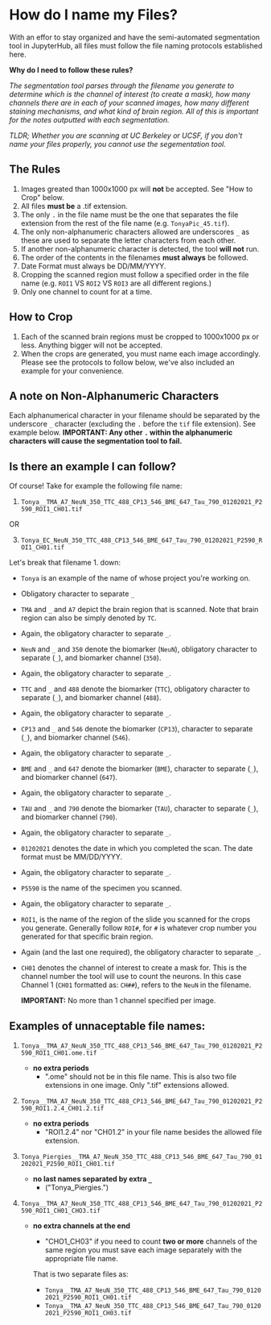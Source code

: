 # How do I name my Files?

With an effor to stay organized and have the semi-automated segmentation tool in JupyterHub, all files must follow the file naming protocols established here. 

**Why do I need to follow these rules?**

*The segmentation tool parses through the filename you generate to determine which is the channel of interest (to create a mask), how many channels there are in each of your scanned images, how many different staining mechanisms, and what kind of brain region. All of this is important for the notes outputted with each segmentation.*

*TLDR; Whether you are scanning at UC Berkeley or UCSF, if you don't name your files properly, you cannot use the segementation tool.*


## The Rules

1. Images greated than 1000x1000 px will **not** be accepted. See "How to Crop" below. 
2. All files **must be** a .tif extension.
3. The only `.` in the file name must be the one that separates the file extension from the rest of the file name (e.g. `TonyaPic_45.tif`).
4. The only non-alphanumeric characters allowed are underscores `_` as these are used to separate the letter characters from each other.
5. If another non-alphanumeric character is detected, the tool **will not** run. 
6. The order of the contents in the filenames **must always** be followed.
7. Date Format must always be DD/MM/YYYY.
8. Cropping the scanned region must follow a specified order in the file name (e.g. `ROI1` VS `ROI2` VS `ROI3` are all different regions.)
9. Only one channel to count for at a time. 


## How to Crop

1. Each of the scanned brain regions must be cropped to 1000x1000 px or less. Anything bigger will not be accepted.
2. When the crops are generated, you must name each image accordingly. Please see the protocols to follow below, we've also included an example for your convenience. 


## A note on Non-Alphanumeric Characters

Each alphanumerical character in your filename should be separated by the underscore `_` character (excluding the `.` before the `tif` file extension). See example below.
**IMPORTANT: Any other `.` within the alphanumeric characters will cause the segmentation tool to fail.**


## Is there an example I can follow?

Of course! 
Take for example the following file name:

1. `Tonya__TMA_A7_NeuN_350_TTC_488_CP13_546_BME_647_Tau_790_01202021_P2590_ROI1_CH01.tif`

OR

3. `Tonya_EC_NeuN_350_TTC_488_CP13_546_BME_647_Tau_790_01202021_P2590_ROI1_CH01.tif`

Let's break that filename 1. down:

- `Tonya` is an example of the name of whose project you're working on.
 
- Obligatory character to separate `_`

- `TMA` and `_` and `A7` depict the brain region that is scanned. Note that brain region can also be simply denoted by `TC`.
 
- Again, the obligatory character to separate `_`.

- `NeuN` and `_` and `350` denote the biomarker (`NeuN`), obligatory character to separate (`_`), and biomarker channel (`350`).

- Again, the obligatory character to separate `_`.

- `TTC` and `_` and `488` denote the biomarker (`TTC`), obligatory character to separate (`_`), and biomarker channel (`488`).

- Again, the obligatory character to separate `_`.

- `CP13` and `_` and `546` denote the biomarker (`CP13`), character to separate (`_`), and biomarker channel (`546`).

- Again, the obligatory character to separate `_`.

- `BME` and `_` and `647` denote the biomarker (`BME`), character to separate (`_`), and biomarker channel (`647`).

- Again, the obligatory character to separate `_`.

- `TAU` and `_` and `790` denote the biomarker (`TAU`), character to separate (`_`), and biomarker channel (`790`).

- Again, the obligatory character to separate `_`.

- `01202021` denotes the date in which you completed the scan. The date format must be MM/DD/YYYY.

- Again, the obligatory character to separate `_`.

- `P5590` is the name of the specimen you scanned.

- Again, the obligatory character to separate `_`.

- `ROI1`, is the name of the region of the slide you scanned for the crops you generate. Generally follow `ROI#`, for `#` is whatever crop number you generated for that specific brain region.

- Again (and the last one required), the obligatory character to separate `_`.

- `CH01` denotes the channel of interest to create a mask for. This is the channel number the tool will use to count the neurons. In this case Channel 1 (`CH01` formatted as: `CH##`), refers to the `NeuN` in the filename. 

   **IMPORTANT:** No more than 1 channel specified per image. 

## Examples of unnaceptable file names:

1. `Tonya__TMA_A7_NeuN_350_TTC_488_CP13_546_BME_647_Tau_790_01202021_P2590_ROI1_CH01.ome.tif`

    - **no extra periods**
      - ".ome" should not be in this file name. This is also two file extensions in one image. Only ".tif" extensions allowed.

2. `Tonya__TMA_A7_NeuN_350_TTC_488_CP13_546_BME_647_Tau_790_01202021_P2590_ROI1.2.4_CH01.2.tif`

     - **no extra periods**
       - "ROI1.2.4" nor "CH01.2" in your file name besides the allowed file extension. 

3. `Tonya_Piergies__TMA_A7_NeuN_350_TTC_488_CP13_546_BME_647_Tau_790_01202021_P2590_ROI1_CH01.tif`

    - **no last names separated by extra `_`** 
      - ("Tonya_Piergies.")

4. `Tonya__TMA_A7_NeuN_350_TTC_488_CP13_546_BME_647_Tau_790_01202021_P2590_ROI1_CH01_CHO3.tif`

    - **no extra channels at the end**
      - "CHO1_CH03" if you need to count **two or more** channels of the same region you must save each image separately with the  appropriate file name. 

      That is two separate files as:

         - `Tonya__TMA_A7_NeuN_350_TTC_488_CP13_546_BME_647_Tau_790_01202021_P2590_ROI1_CH01.tif`
         - `Tonya__TMA_A7_NeuN_350_TTC_488_CP13_546_BME_647_Tau_790_01202021_P2590_ROI1_CH03.tif`
